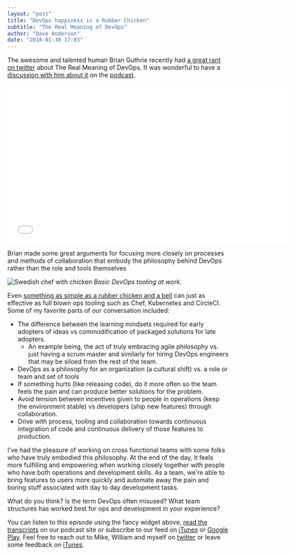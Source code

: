 ```yaml
---
layout: "post"
title: "DevOps happiness is a Rubber Chicken"
subtitle: "The Real Meaning of DevOps"
author: "Dave Anderson"
date: "2018-01-30 17:03"
---
```


The awesome and talented human Brian Guthrie recently had [a great rant on twitter][brian-devops-rant] about The Real Meaning of DevOps. It was wonderful to have a [discussion with him about it][episode-transcripts] on the [podcast][podcast].

[brian-devops-rant]: https://twitter.com/bguthrie/status/935260873316274179
[episode-transcripts]: https://www.stridenyc.com/podcasts/47-devops-with-brian-guthrie
[podcast]: https://www.stridenyc.com/podcasts

<iframe style="border: none" src="//html5-player.libsyn.com/embed/episode/id/6150314/height/360/width/640/theme/legacy/autonext/no/thumbnail/yes/autoplay/no/preload/no/no_addthis/no/direction/backward/" height="360" width="640" scrolling="no"  allowfullscreen webkitallowfullscreen mozallowfullscreen oallowfullscreen msallowfullscreen></iframe>

Brian made some great arguments for focusing more closely on processes and methods of collaboration that embody the philosophy behind DevOps rather than the role and tools themselves

![Swedish chef with chicken](https://media.giphy.com/media/mfXtM3EzEynS/giphy.gif)
*Basic DevOps tooling at work.*

Even [something as simple as a rubber chicken and a bell][rubber-chicken] can just as effective as full blown ops tooling such as Chef, Kubernetes and CircleCI. Some of my favorite parts of our conversation included:

- The difference between the learning mindsets required for early adopters of ideas vs commodification of packaged solutions for late adopters.
  - An example being, the act of truly embracing agile philosophy vs. just having a scrum master and similarly for hiring DevOps engineers that may be siloed from the rest of the team.
- DevOps as a philosophy for an organization (a cultural shift) vs. a role or team and set of tools
- If something hurts (like releasing code), do it more often so the team feels the pain and can produce better solutions for the problem.
- Avoid tension between incentives given to people in operations (keep the environment stable) vs developers (ship new features) through collaboration.
- Drive with process, tooling and collaboration towards continuous integration of code and continuous delivery of those features to production.

[rubber-chicken]: https://www.jamesshore.com/Blog/Continuous-Integration-on-a-Dollar-a-Day.html

I've had the pleasure of working on cross functional teams with some folks who have truly embodied this philosophy. At the end of the day, it feels more fulfilling and empowering when working closely together with people who have both operations and development skills. As a team, we're able to bring features to users more quickly and automate away the pain and boring stuff associated with day to day development tasks.

What do you think? Is the term DevOps often misused? What team structures has worked best for ops and development in your experience?

You can listen to this episode using the fancy widget above, [read the transcripts][episode-transcripts] on our podcast site or subscribe to our feed on [iTunes][itunes-subscribe] or [Google Play][google-subscribe]. Feel free to reach out to Mike, William and myself on [twitter][podcast-twitter] or leave some feedback on [iTunes][itunes-subscribe].

[itunes-subscribe]: https://itunes.apple.com/us/podcast/the-rabbit-hole-an-inside-look-into-software-development/id1223811385
[google-subscribe]: https://play.google.com/music/listen#/ps/Ivrri3o5umzfeop27vzjo3abgdy
[podcast-twitter]: https://twitter.com/radiofreerabbit
